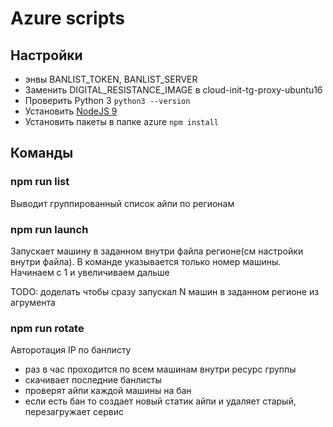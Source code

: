 # Azure scripts

## Настройки
 - энвы BANLIST_TOKEN, BANLIST_SERVER
 - Заменить DIGITAL_RESISTANCE_IMAGE в cloud-init-tg-proxy-ubuntu16
 - Проверить Python 3 `python3 --version`
 - Установить [NodeJS 9](https://nodejs.org/en/)
 - Установить пакеты в папке azure `npm install`

## Команды

### npm run list
Выводит группированный список айпи по регионам

### npm run launch <vm-suffix>
Запускает машину в заданном внутри файла регионе(см настройки внутри файла). В команде указывается только номер машины. Начинаем с 1 и увеличиваем дальше

TODO: доделать чтобы сразу запускал N машин в заданном регионе из агрумента

### npm run rotate
Авторотация IP по банлисту
- раз в час проходится по всем машинам внутри ресурс группы
- скачивает последние банлисты
- проверят айпи каждой машины на бан
- если есть бан то создает новый статик айпи и удаляет старый, перезагружает сервис

